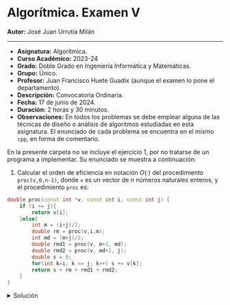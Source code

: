 # Algorítmica. Examen V

**Autor:** José Juan Urrutia Milán
***

- **Asignatura:**  Algorítmica.
- **Curso Académico:** 2023-24
- **Grado:** Doble Grado en Ingeniería Informática y Matemáticas.
- **Grupo:** Único.
- **Profesor:** Juan Francisco Huete Guadix (aunque el examen lo pone el departamento).
- **Descripción:** Convocatoria Ordinaria.
- **Fecha:** 17 de junio de 2024.
- **Duración:** 2 horas y 30 minutos.
- **Observaciones:** En todos los problemas se debe emplear alguna de las técnicas de diseño o análisis de algoritmos estudiadas en esta asignatura.
El enunciado de cada problema se encuentra en el mismo `cpp`, en forma de comentario.


En la presente carpeta no se incluye el ejercicio 1, por no tratarse de un programa a implementar. Su enunciado se muestra a
continuación:

1. Calcular el orden de eficiencia en notación $O(\cdot)$ del procedimiento `proc(v,0,n-1)`, donde `v` es un vector de $n$ números naturales enteros, y el procedimiento `proc` es:
```cpp
double proc(const int *v, const int i, const int j) {
    if (i >= j){
        return v[i];
    }else{
        int m = (i+j)/2;
        double rm = proc(v,i,m);
        int md = (m+j)/2;
        double rmd1 = proc(v, m+1, md);
        double rmd2 = proc(v, md+1, j);
        double s = 0;
        for(int k=i; k <= j; k++) s += v[k];
        return s + rm + rmd1 + rmd2;
    }
}
```

<details>
  <summary>Solución</summary>
  <p>El examen todavía no se ha resuelto, si alguien resuelve el examen nos sería de utilidad para subir la solución. Recordamos que la solución era $O(n\log n)$.</p>
</details>

